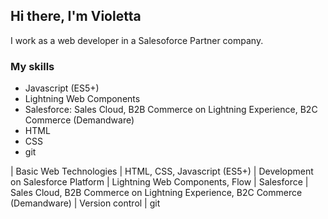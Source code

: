 ## Hi there, I'm Violetta

I work as a web developer in a Salesoforce Partner company. 

### My skills

- Javascript (ES5+)
- Lightning Web Components
- Salesforce: Sales Cloud, B2B Commerce on Lightning Experience, B2C Commerce (Demandware)
- HTML
- CSS
- git

| Basic Web Technologies             | HTML, CSS, Javascript (ES5+)
| Development on Salesforce Platform | Lightning Web Components, Flow
| Salesforce                         | Sales Cloud, B2B Commerce on Lightning Experience, B2C Commerce (Demandware)
| Version control                    | git 

